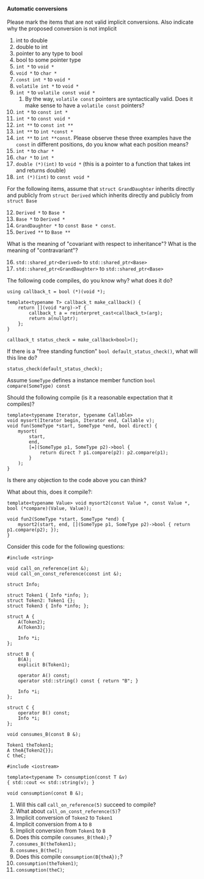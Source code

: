 #### Automatic conversions

Please mark the items that are not valid implicit conversions.  Also indicate why the proposed conversion is not implicit

1. int to double
2. double to int
3. pointer to any type to bool
4. bool to some pointer type
5. `int *` to `void *`
6. `void *` to `char *`
7. `const int *` to `void *`
8. `volatile int *` to `void *`
9. `int *` to `volatile const void *`
	1. By the way, `volatile const` pointers are syntactically valid.  Does it make sense to have a `volatile const` pointers?
10. `int *` to `const int *`
11. `int *` to `const void *`
12. `int **` to `const int **`
13. `int **` to `int *const *`
14. `int **` to `int **const`.  Please observe these three examples have the `const` in different positions, do you know what each position means?
15. `int *` to `char *`
16. `char *` to `int *`
17. `double (*)(int)` to `void *` (this is a pointer to a function that takes int and returns double)
18. `int (*)(int)` to `const void *`


For the following items, assume that `struct GrandDaughter` inherits directly and publicly from `struct Derived` which inherits directly and publicly from `struct Base`

12. `Derived *` to `Base *`
13. `Base *` to `Derived *`
14. `GrandDaughter *` to `const Base * const`.
15. `Derived **` to `Base **`

What is the meaning of "covariant with respect to inheritance"?
What is the meaning of "contravariant"?

16. `std::shared_ptr<Derived>` to `std::shared_ptr<Base>`
17. `std::shared_ptr<GrandDaughter>` to `std::shared_ptr<Base>`

The following code compiles, do you know why? what does it do?

	using callback_t = bool (*)(void *);

	template<typename T> callback_t make_callback() {
		return [](void *arg)->T {
			callback_t a = reinterpret_cast<callback_t>(arg);
			return a(nullptr);
		};
	}

	callback_t status_check = make_callback<bool>();

If there is a "free standing function" `bool default_status_check()`, what will this line do?

	status_check(default_status_check);

Assume `SomeType` defines a instance member function `bool compare(SomeType) const`

Should the following compile (is it a reasonable expectation that it compiles)?

	template<typename Iterator, typename Callable>
	void mysort(Iterator begin, Iterator end, Callable v);
	void fun(SomeType *start, SomeType *end, bool direct) {
		mysort(
		    start,
		    end,
		    [=](SomeType p1, SomeType p2)->bool {
		        return direct ? p1.compare(p2): p2.compare(p1);
		    }
		);
	}

Is there any objection to the code above you can think?

What about this, does it compile?:

	template<typename Value> void mysort2(const Value *, const Value *, bool (*compare)(Value, Value));

	void fun2(SomeType *start, SomeType *end) {
		mysort2(start, end, [](SomeType p1, SomeType p2)->bool { return p1.compare(p2); });
	}

Consider this code for the following questions:

	#include <string>

	void call_on_reference(int &);
	void call_on_const_reference(const int &);

	struct Info;

	struct Token1 { Info *info; };
	struct Token2: Token1 {};
	struct Token3 { Info *info; };

	struct A {
		A(Token2);
		A(Token3);

		Info *i;
	};

	struct B {
		B(A);
		explicit B(Token1);

		operator A() const;		
		operator std::string() const { return "B"; }

		Info *i;
	};

	struct C {
		operator B() const;
		Info *i;
	};

	void consumes_B(const B &);

	Token1 theToken1;	
	A theA{Token2{}};
	C theC;

	#include <iostream>

	template<typename T> consumption(const T &v)
	{ std::cout << std::string(v); }

	void consumption(const B &);


1. Will this call `call_on_reference(5)` succeed to compile?
2. What about `call_on_const_reference(5)`?
3. Implicit conversion of `Token2` to `Token1`
4. Implicit conversion from `A` to `B`
5. Implicit conversion from `Token1` to `B`
6. Does this compile `consumes_B(theA);`?
7. `consumes_B(theToken1);`
8. `consumes_B(theC);`
6. Does this compile `consumption(B{theA});`?
7. `consumption(theToken1)`;
8. `consumption(theC)`;


